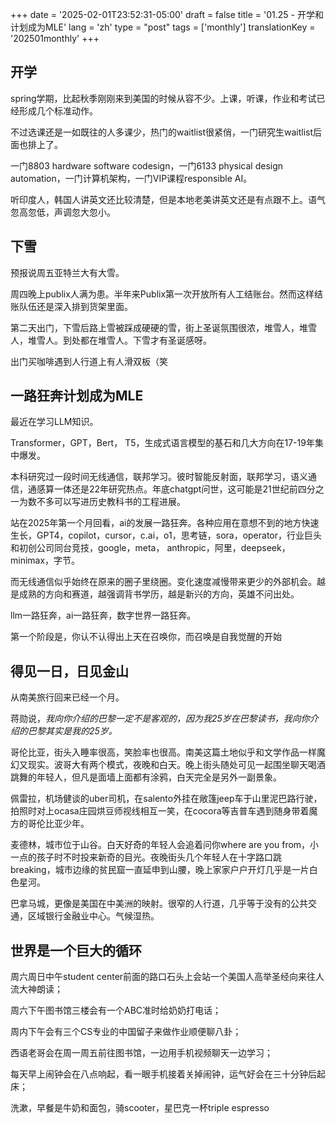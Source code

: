 +++
date = '2025-02-01T23:52:31-05:00'
draft = false
title = '01.25 - 开学和计划成为MLE'
lang = 'zh'
type = "post"
tags = ['monthly']
translationKey = '202501monthly'
+++

## 开学

spring学期，比起秋季刚刚来到美国的时候从容不少。上课，听课，作业和考试已经形成几个标准动作。

不过选课还是一如既往的人多课少，热门的waitlist很紧俏，一门研究生waitlist后面也排上了。

一门8803 hardware software codesign，一门6133 physical design automation，一门计算机架构，一门VIP课程responsible AI。

听印度人，韩国人讲英文还比较清楚，但是本地老美讲英文还是有点跟不上。语气忽高忽低，声调忽大忽小。

## 下雪

预报说周五亚特兰大有大雪。

周四晚上publix人满为患。半年来Publix第一次开放所有人工结账台。然而这样结账队伍还是深入排到货架里面。

第二天出门，下雪后路上雪被踩成硬硬的雪，街上圣诞氛围很浓，堆雪人，堆雪人，堆雪人。到处都在堆雪人。下雪才有圣诞感呀。

出门买咖啡遇到人行道上有人滑双板（笑

## 一路狂奔计划成为MLE

最近在学习LLM知识。

Transformer，GPT，Bert， T5，生成式语言模型的基石和几大方向在17-19年集中爆发。

本科研究过一段时间无线通信，联邦学习。彼时智能反射面，联邦学习，语义通信，通感算一体还是22年研究热点。年底chatgpt问世，这可能是21世纪前四分之一为数不多可以写进历史教科书的工程进展。

站在2025年第一个月回看，ai的发展一路狂奔。各种应用在意想不到的地方快速生长，GPT4，copilot，cursor，c.ai，o1，思考链，sora，operator，行业巨头和初创公司同台竞技，google，meta， anthropic，阿里，deepseek，minimax，字节。

而无线通信似乎始终在原来的圈子里绕圈。变化速度减慢带来更少的外部机会。越是成熟的方向和赛道，越强调背书学历，越是新兴的方向，英雄不问出处。

llm一路狂奔，ai一路狂奔，数字世界一路狂奔。

第一个阶段是，你认不认得出上天在召唤你，而召唤是自我觉醒的开始

## 得见一日，日见金山

从南美旅行回来已经一个月。

蒋勋说，*我向你介绍的巴黎一定不是客观的，因为我25岁在巴黎读书，我向你介绍的巴黎其实是我的25岁。*

哥伦比亚，街头入睡率很高，笑脸率也很高。南美这篇土地似乎和文学作品一样魔幻又现实。波哥大有两个模式，夜晚和白天。晚上街头随处可见一起围坐聊天喝酒跳舞的年轻人，但凡是面墙上面都有涂鸦，白天完全是另外一副景象。

佩雷拉，机场健谈的uber司机，在salento外挂在敞篷jeep车于山里泥巴路行驶，拍照时对上ocasa庄园烘豆师视线相互一笑，在cocora等吉普车遇到随身带着魔方的哥伦比亚少年。

麦德林，城市位于山谷。白天好奇的年轻人会追着问你where are you from，小一点的孩子时不时投来新奇的目光。夜晚街头几个年轻人在十字路口跳breaking，城市边缘的贫民窟一直延申到山腰，晚上家家户户开灯几乎是一片白色星河。

巴拿马城，更像是美国在中美洲的映射。很窄的人行道，几乎等于没有的公共交通，区域银行金融业中心。气候湿热。

## 世界是一个巨大的循环

周六周日中午student center前面的路口石头上会站一个美国人高举圣经向来往人流大神朗读；

周六下午图书馆三楼会有一个ABC准时给奶奶打电话；

周内下午会有三个CS专业的中国留子来做作业顺便聊八卦；

西语老哥会在周一周五前往图书馆，一边用手机视频聊天一边学习；

每天早上闹钟会在八点响起，看一眼手机接着关掉闹钟，运气好会在三十分钟后起床；

洗漱，早餐是牛奶和面包，骑scooter，星巴克一杯triple espresso